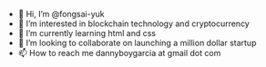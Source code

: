 - 👋 Hi, I’m @fongsai-yuk
- 👀 I’m interested in blockchain technology and cryptocurrency
- 🌱 I’m currently learning html and css
- 💞️ I’m looking to collaborate on launching a million dollar startup
- 📫 How to reach me dannyboygarcia at gmail dot com

<!---
fongsai-yuk/fongsai-yuk is a ✨ special ✨ repository because its `README.md` (this file) appears on your GitHub profile.
You can click the Preview link to take a look at your changes.
--->
